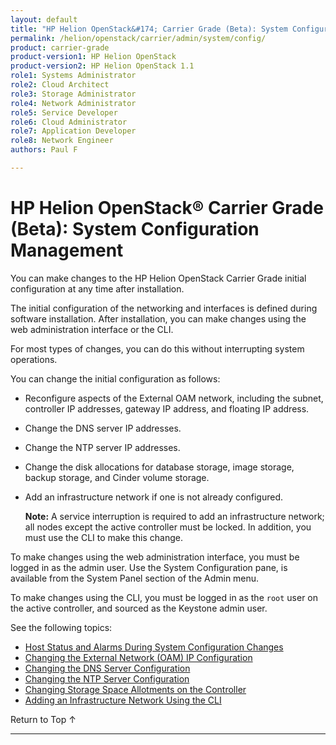 ```yaml
---
layout: default
title: "HP Helion OpenStack&#174; Carrier Grade (Beta): System Configuration Management"
permalink: /helion/openstack/carrier/admin/system/config/
product: carrier-grade
product-version1: HP Helion OpenStack
product-version2: HP Helion OpenStack 1.1
role1: Systems Administrator 
role2: Cloud Architect 
role3: Storage Administrator 
role4: Network Administrator 
role5: Service Developer 
role6: Cloud Administrator 
role7: Application Developer 
role8: Network Engineer 
authors: Paul F

---
```

<!--UNDER REVISION-->

<script>

function PageRefresh {
onLoad="window.refresh"
}

PageRefresh();

</script>

<!-- <p style="font-size: small;"> <a href="/helion/openstack/carrier/services/imaging/overview/">&#9664; PREV</a> | <a href="/helion/openstack/carrier/services/overview/">&#9650; UP</a> | <a href="/helion/openstack/carrier/services/object/overview/"> NEXT &#9654</a> </p> -->

# HP Helion OpenStack&#174; Carrier Grade (Beta): System Configuration Management #

<!-- modeled after Wind River Admin Guide -->

You can make changes to the HP Helion OpenStack Carrier Grade initial configuration at any time after installation.

The initial configuration of the networking and interfaces is defined during software installation. After installation, you can make changes using the web administration interface or the CLI.

For most types of changes, you can do this without interrupting system operations.

You can change the initial configuration as follows:

* Reconfigure aspects of the External OAM network, including the subnet, controller IP addresses, gateway IP address, and floating IP address.
* Change the DNS server IP addresses.
* Change the NTP server IP addresses.
* Change the disk allocations for database storage, image storage, backup storage, and Cinder volume storage.
* Add an infrastructure network if one is not already configured.

	**Note:** A service interruption is required to add an infrastructure network; all nodes except the active controller must be locked. In addition, you must use the CLI to make this change.

To make changes using the web administration interface, you must be logged in as the admin user. Use the System Configuration pane, is available from the System Panel section of the Admin menu.

To make changes using the CLI, you must be logged in as the `root` user on the active controller, and sourced as the Keystone admin user. 

See the following topics:

* [Host Status and Alarms During System Configuration Changes](/helion/openstack/carrier/admin/system/config/alarms/)
* [Changing the External Network (OAM) IP Configuration](/helion/openstack/carrier/admin/system/config/ext/)
* [Changing the DNS Server Configuration](/helion/openstack/carrier/admin/system/config/dns/)
* [Changing the NTP Server Configuration](/helion/openstack/carrier/admin/system/config/ntp/)
* [Changing Storage Space Allotments on the Controller](/helion/openstack/carrier/admin/system/config/allotment/)
* [Adding an Infrastructure Network Using the CLI](/helion/openstack/carrier/admin/system/config/cli/)

 <a href="#top" style="padding:14px 0px 14px 0px; text-decoration: none;"> Return to Top &#8593; </a>

----

